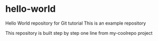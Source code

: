 # hello-world
Hello World repository for Git tutorial
This is an example repository

This repository is built step by step
one line from my-coolrepo project
